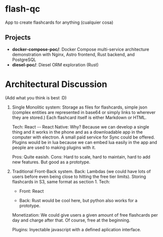 # flash-qc
App to create flashcards for anything (cualquier cosa)

## Projects

- **docker-compose-poc/**: Docker Compose multi-service architecture demonstration with Nginx, Astro frontend, Rust backend, and PostgreSQL
- **diesel-poc/**: Diesel ORM exploration (Rust)

# Architectural Discussion

(Add what you think is best :D)

1. Single Monolitic system: Storage as files for flashcards, simple json (complex entities are represented in base64 or simply links to wherever they are stored.) Each flashcard itself is either Markdown or HTML. 

    Tech: React -- React Native: Why? Because we can develop a single thing and it works in the phone and as a downloadable app in the computer with electron. A small paid service for Sync could be offered. Plugins would be in lua because we can embed lua easily in the app and people are used to making plugins with it.

    Pros: Quite easish.
    Cons: Hard to scale, hard to maintain, hard to add new features. But good as a prototype.

2. Traditional Front-Back system. Back: Lambdas (we could have lots of users before even being close to hitting the free tier limits). Storing flashcards in S3, same format as section 1. 
    Tech:
    - Front: React

    - Back: Rust would be cool here, but python also works for a prototype.

    Monetization: We could give users a given amount of free flashcards per day and charge after that. Of course, free at the beginning.

    Plugins: Inyectable javascript with a defined aplication interface.





